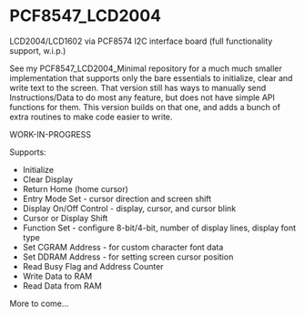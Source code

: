 # PCF8547_LCD2004
LCD2004/LCD1602 via PCF8574 I2C interface board (full functionality support, w.i.p.)

See my PCF8547_LCD2004_Minimal repository for a much much smaller implementation that supports only the bare essentials to initialize, clear and write text to the screen. That version still has ways to manually send Instructions/Data to do most any feature, but does not have simple API functions for them. This version builds on that one, and adds a bunch of extra routines to make code easier to write.

WORK-IN-PROGRESS

Supports:
* Initialize
* Clear Display
* Return Home (home cursor)
* Entry Mode Set - cursor direction and screen shift
* Display On/Off Control - display, cursor, and cursor blink
* Cursor or Display Shift 
* Function Set - configure 8-bit/4-bit, number of display lines, display font type
* Set CGRAM Address - for custom character font data
* Set DDRAM Address - for setting screen cursor position
* Read Busy Flag and Address Counter
* Write Data to RAM
* Read Data from RAM

More to come...
